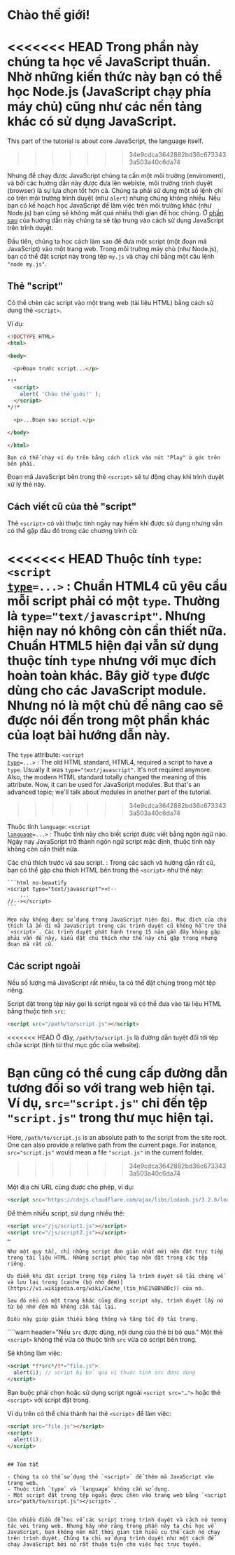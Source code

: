 # Chào thế giới!

<<<<<<< HEAD
Trong phần này chúng ta học về JavaScript thuần. Nhờ những kiến thức này bạn có thể học Node.js (JavaScript chạy phía máy chủ) cũng như các nền tảng khác có sử dụng JavaScript.
=======
This part of the tutorial is about core JavaScript, the language itself.
>>>>>>> 34e9cdca3642882bd36c6733433a503a40c6da74

Nhưng để chạy được JavaScript chúng ta cần một môi trường (enviroment), và bởi các hướng dẫn này được đưa lên webiste, môi trường trình duyệt (browser) là sự lựa chọn tốt hơn cả. Chúng ta phải sử dụng một số lệnh chỉ có trên môi trường trình duyệt (như `alert`) nhưng chúng không nhiều. Nếu bạn có kế hoạch học JavaScript để làm việc trên môi trường khác (như Node.js) bạn cũng sẽ không mất quá nhiều thời gian để học chúng. Ở [phần sau](/ui) của hướng dẫn này chúng ta sẽ tập trung vào cách sử dụng JavaScript trên trình duyệt.

Đầu tiên, chúng ta học cách làm sao để đưa một script (một đoạn mã JavaScript) vào một trang web. Trong môi trường máy chủ (như Node.js), bạn có thể đặt script này trong tệp `my.js` và chạy chỉ bằng một câu lệnh `"node my.js"`.


## Thẻ "script"

Có thể chèn các script vào một trang web (tài liệu HTML) bằng cách sử dụng thẻ `<script>`.

Ví dụ:

```html run height=100
<!DOCTYPE HTML>
<html>

<body>

  <p>Đoạn trước script...</p>

*!*
  <script>
    alert( 'Chào thế giới!' );
  </script>
*/!*

  <p>...Đoạn sau script.</p>

</body>

</html>
```

```online
Bạn có thể chạy ví dụ trên bằng cách click vào nút "Play" ở góc trên bên phải.
```

Đoạn mã JavaScript bên trong thẻ `<script>` sẽ tự động chạy khi trình duyệt xử lý thẻ này.


## Cách viết cũ của thẻ "script"

Thẻ `<script>` có vài thuộc tính ngày nay hiếm khi được sử dụng nhưng vẫn có thể gặp đâu đó trong các chương trình cũ:

<<<<<<< HEAD
Thuộc tính `type`: <code>&lt;script <u>type</u>=...&gt;</code>
: Chuẩn HTML4 cũ yêu cầu mỗi script phải có một `type`. Thường là `type="text/javascript"`. Nhưng hiện nay nó không còn cần thiết nữa. Chuẩn HTML5 hiện đại vẫn sử dụng thuộc tính `type` nhưng với mục đích hoàn toàn khác. Bây giờ `type` được dùng cho các JavaScript module. Nhưng nó là một chủ đề nâng cao sẽ được nói đến trong một phần khác của loạt bài hướng dẫn này.
=======
The `type` attribute: <code>&lt;script <u>type</u>=...&gt;</code>
: The old HTML standard, HTML4, required a script to have a `type`. Usually it was `type="text/javascript"`. It's not required anymore. Also, the modern HTML standard totally changed the meaning of this attribute. Now, it can be used for JavaScript modules. But that's an advanced topic; we'll talk about modules in another part of the tutorial.
>>>>>>> 34e9cdca3642882bd36c6733433a503a40c6da74

Thuộc tính `language`: <code>&lt;script <u>language</u>=...&gt;</code>
: Thuộc tính này cho biết script được viết bằng ngôn ngữ nào. Ngày nay JavaScript trở thành ngôn ngữ script mặc định, thuộc tính này không còn cần thiết nữa.

Các chú thích trước và sau script.
: Trong các sách và hướng dẫn rất cũ, bạn có thể gặp chú thích HTML bên trong thẻ `<script>` như thế này:

    ```html no-beautify
    <script type="text/javascript"><!--
        ...
    //--></script>
    ```

    Mẹo này không được sử dụng trong JavaScript hiện đại. Mục đích của chú thích là ẩn đi mã JavaScript trong các trình duyệt cũ không hỗ trợ thẻ `<script>`. Các trình duyệt phát hành trong 15 năm gần đây không gặp phải vấn đề này, kiểu đặt chú thích như thế này chỉ gặp trong nhưng đoạn mã rất cũ.


## Các script ngoài

Nếu số lượng mã JavaScript rất nhiều, ta có thể đặt chúng trong một tệp riêng.

Script đặt trong tệp này gọi là script ngoài và có thể đưa vào tài liệu HTML bằng thuộc tính `src`:

```html
<script src="/path/to/script.js"></script>
```

<<<<<<< HEAD
Ở đây, `/path/to/script.js` là đường dẫn tuyệt đối tới tệp chứa script (tính từ thư mục gốc của website).

Bạn cũng có thể cung cấp đường dẫn tương đối so với trang web hiện tại. Ví dụ, `src="script.js"` chỉ đến tệp `"script.js"` trong thư mục hiện tại.
=======
Here, `/path/to/script.js` is an absolute path to the script from the site root. One can also provide a relative path from the current page. For instance, `src="script.js"` would mean a file `"script.js"` in the current folder.
>>>>>>> 34e9cdca3642882bd36c6733433a503a40c6da74

Một địa chỉ URL cũng được cho phép, ví dụ:

```html
<script src="https://cdnjs.cloudflare.com/ajax/libs/lodash.js/3.2.0/lodash.js"></script>
```

Để thêm nhiều script, sử dụng nhiều thẻ:

```html
<script src="/js/script1.js"></script>
<script src="/js/script2.js"></script>
…
```

```smart
Như một quy tắc, chỉ những script đơn giản nhất mới nên đặt trực tiếp trong tài liệu HTML. Những script phức tạp nên đặt trong các tệp riêng.

Ưu điểm khi đặt script trong tệp riêng là trình duyệt sẽ tải chúng về và lưu lại trong [cache (bộ nhớ đệm)](https://vi.wikipedia.org/wiki/Cache_(tin_h%E1%BB%8Dc)) của nó.

Sau đó nếu có một trang khác cũng dùng script này, trình duyệt lấy nó từ bộ nhớ đệm mà không cần tải lại.

Điều này giúp giảm thiểu băng thông và tăng tốc độ tải trang.
```

````warn header="Nếu `src` được dùng, nội dung của thẻ bị bỏ qua."
Một thẻ `<script>` không thể vừa có thuộc tính `src` vừa có script bên trong.

Sẽ không làm việc:

```html
<script *!*src*/!*="file.js">
  alert(1); // script bị bỏ qua vì thuộc tính src được dùng
</script>
```

Bạn buộc phải chọn hoặc sử dụng script ngoài `<script src="…">` hoặc thẻ `<script>` với script đặt trong.

Ví dụ trên có thể chia thành hai thẻ `<script>` để làm việc:

```html
<script src="file.js"></script>
<script>
  alert(1);
</script>
```
````

## Tóm tắt

- Chúng ta có thể sử dụng thẻ `<script>` để thêm mã JavaScript vào trang web.
- Thuộc tính `type` và `language` không cần sử dụng.
- Một script đặt trong tệp ngoài được chèn vào trang web bằng `<script src="path/to/script.js"></script>`.


Còn nhiều điều để học về các script trong trình duyệt và cách nó tương tác với trang web. Nhưng hãy nhớ rằng trong phần này ta chỉ học về JavaScript, bạn không nên mất thời gian tìm hiểu cụ thể cách nó chạy trên trình duyệt. Chúng ta chỉ sử dụng trình duyệt như một cách để chạy JavaScript bởi nó rất thuận tiện cho việc học trực tuyến.
